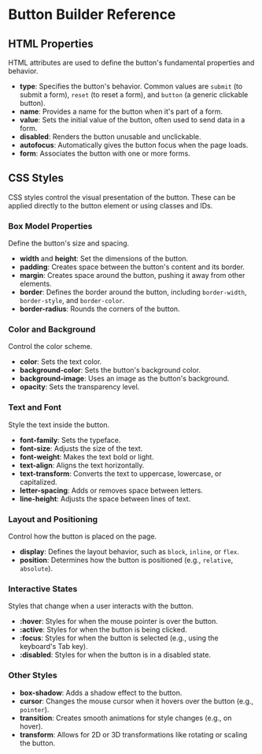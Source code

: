 # Button Builder Reference

## HTML Properties

HTML attributes are used to define the button's fundamental properties and behavior.

- **type**: Specifies the button's behavior. Common values are `submit` (to submit a form), `reset` (to reset a form), and `button` (a generic clickable button).
- **name**: Provides a name for the button when it's part of a form.
- **value**: Sets the initial value of the button, often used to send data in a form.
- **disabled**: Renders the button unusable and unclickable.
- **autofocus**: Automatically gives the button focus when the page loads.
- **form**: Associates the button with one or more forms.

## CSS Styles

CSS styles control the visual presentation of the button. These can be applied directly to the button element or using classes and IDs.

### Box Model Properties

Define the button's size and spacing.

- **width** and **height**: Set the dimensions of the button.
- **padding**: Creates space between the button's content and its border.
- **margin**: Creates space around the button, pushing it away from other elements.
- **border**: Defines the border around the button, including `border-width`, `border-style`, and `border-color`.
- **border-radius**: Rounds the corners of the button.

### Color and Background

Control the color scheme.

- **color**: Sets the text color.
- **background-color**: Sets the button's background color.
- **background-image**: Uses an image as the button's background.
- **opacity**: Sets the transparency level.

### Text and Font

Style the text inside the button.

- **font-family**: Sets the typeface.
- **font-size**: Adjusts the size of the text.
- **font-weight**: Makes the text bold or light.
- **text-align**: Aligns the text horizontally.
- **text-transform**: Converts the text to uppercase, lowercase, or capitalized.
- **letter-spacing**: Adds or removes space between letters.
- **line-height**: Adjusts the space between lines of text.

### Layout and Positioning

Control how the button is placed on the page.

- **display**: Defines the layout behavior, such as `block`, `inline`, or `flex`.
- **position**: Determines how the button is positioned (e.g., `relative`, `absolute`).

### Interactive States

Styles that change when a user interacts with the button.

- **:hover**: Styles for when the mouse pointer is over the button.
- **:active**: Styles for when the button is being clicked.
- **:focus**: Styles for when the button is selected (e.g., using the keyboard's Tab key).
- **:disabled**: Styles for when the button is in a disabled state.

### Other Styles

- **box-shadow**: Adds a shadow effect to the button.
- **cursor**: Changes the mouse cursor when it hovers over the button (e.g., `pointer`).
- **transition**: Creates smooth animations for style changes (e.g., on hover).
- **transform**: Allows for 2D or 3D transformations like rotating or scaling the button.
